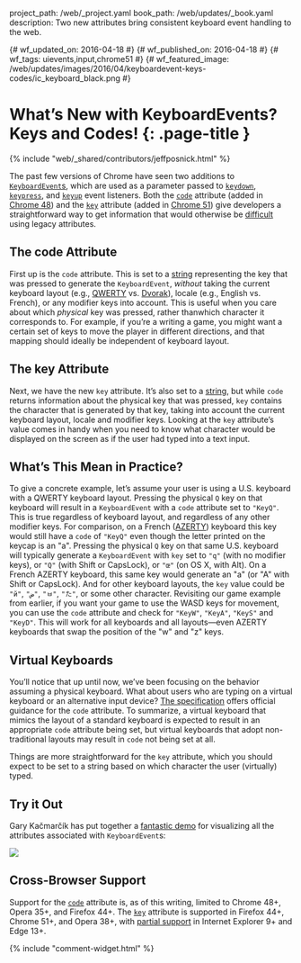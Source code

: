 project_path: /web/_project.yaml
book_path: /web/updates/_book.yaml
description: Two new attributes bring consistent keyboard event handling to the web.

{# wf_updated_on: 2016-04-18 #}
{# wf_published_on: 2016-04-18 #}
{# wf_tags: uievents,input,chrome51 #}
{# wf_featured_image: /web/updates/images/2016/04/keyboardevent-keys-codes/ic_keyboard_black.png #}

# What’s New with KeyboardEvents? Keys and Codes! {: .page-title }

{% include "web/_shared/contributors/jeffposnick.html" %}



The past few versions of Chrome have seen two additions to [`KeyboardEvent`s](https://developer.mozilla.org/en-US/docs/Web/API/KeyboardEvent), which are used as a parameter passed to [`keydown`](https://developer.mozilla.org/en-US/docs/Web/Events/keydown), [`keypress`](https://developer.mozilla.org/en-US/docs/Web/Events/keypress), and [`keyup`](https://developer.mozilla.org/en-US/docs/Web/Events/keyup) event listeners. Both the [`code`](https://developer.mozilla.org/en-US/docs/Web/API/KeyboardEvent/code) attribute (added in [Chrome 48](https://www.chromestatus.com/feature/5228092293382144)) and the [`key`](https://developer.mozilla.org/en-US/docs/Web/API/KeyboardEvent/key) attribute (added in [Chrome 51](https://www.chromestatus.com/feature/4748790720364544)) give developers a straightforward way to get information that would otherwise be [difficult](https://github.com/inexorabletash/polyfill/blob/master/keyboard.md#legacy-key-events) using legacy attributes.

## The code Attribute
First up is the `code` attribute. This is set to a [string](https://w3c.github.io/uievents-code/#code-value-tables) representing the key that was pressed to generate the `KeyboardEvent`, _without_ taking the current keyboard layout (e.g., [QWERTY](https://en.wikipedia.org/wiki/QWERTY) vs. [Dvorak](https://en.wikipedia.org/wiki/Dvorak_Simplified_Keyboard)), locale (e.g., English vs. French), or any modifier keys into account.
This is useful when you care about which _physical_ key was pressed, rather thanwhich character it corresponds to. For example, if you’re a writing a game, you might want a certain set of keys to move the player in different directions, and that mapping should ideally be independent of keyboard layout.

## The key Attribute
Next, we have the new `key` attribute. It’s also set to a [string](https://w3c.github.io/uievents-key/), but while `code` returns information about the physical key that was pressed, `key` contains the character that is generated by that key, taking into account the current keyboard layout, locale and modifier keys.
Looking at the `key` attribute’s value comes in handy when you need to know what character would be displayed on the screen as if the user had typed into a text input.

## What’s This Mean in Practice?
To give a concrete example, let’s assume your user is using a U.S. keyboard with a QWERTY keyboard layout. Pressing the physical `Q` key on that keyboard will result in a `KeyboardEvent` with a `code` attribute set to `"KeyQ"`. This is true regardless of keyboard layout, and regardless of any other modifier keys. For comparison, on a French ([AZERTY](https://en.wikipedia.org/wiki/AZERTY)) keyboard this key would still have a `code` of `"KeyQ"` even though the letter printed on the keycap is an "a".
Pressing the physical `Q` key on that same U.S. keyboard will typically generate a `KeyboardEvent` with `key` set to `"q"` (with no modifier keys), or `"Q"` (with Shift or CapsLock), or `"œ"` (on OS X, with Alt). On a French AZERTY keyboard, this same key would generate an "a" (or "A" with Shift or CapsLock). And for other keyboard layouts, the `key` value could be `"й"`, `"ض"`, `"ㅂ"`, `"た"`, or some other character.
Revisiting our game example from earlier, if you want your game to use the WASD keys for movement, you can use the `code` attribute and check for `"KeyW"`, `"KeyA"`, `"KeyS"` and `"KeyD"`. This will work for all keyboards and all layouts—even AZERTY keyboards that swap the position of the "w" and "z" keys.

## Virtual Keyboards
You’ll notice that up until now, we’ve been focusing on the behavior assuming a physical keyboard. What about users who are typing on a virtual keyboard or an alternative input device? [The specification](https://w3c.github.io/uievents/#code-virtual-keyboards) offers official guidance for the `code` attribute. To summarize, a virtual keyboard that mimics the layout of a standard keyboard is expected to result in an appropriate `code` attribute being set, but virtual keyboards that adopt non-traditional layouts may result in `code` not being set at all.

Things are more straightforward for the `key` attribute, which you should expect to be set to a string based on which character the user (virtually) typed.

## Try it Out
Gary Kačmarčík has put together a [fantastic demo](https://w3c.github.io/uievents/tools/key-event-viewer.html) for visualizing all the attributes associated with `KeyboardEvent`s:

<img src="/web/updates/images/2016/04/keyboardevent-keys-codes/screenshot.png">

## Cross-Browser Support
Support for the [`code`](http://caniuse.com/#feat=keyboardevent-code) attribute is, as of this writing, limited to Chrome 48+, Opera 35+, and Firefox 44+.
The [`key`](http://caniuse.com/#feat=keyboardevent-key) attribute is supported in Firefox 44+, Chrome 51+, and Opera 38+, with [partial support](https://developer.mozilla.org/en-US/docs/Web/API/KeyboardEvent/key#Browser_compatibility) in Internet Explorer 9+ and Edge 13+.


{% include "comment-widget.html" %}
